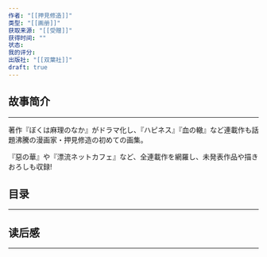 ```yaml
---
作者: "[[押見修造]]"
类型: "[[画册]]"
获取来源: "[[受赠]]"
获得时间: ""
状态: 
我的评分: 
出版社: "[[双葉社]]"
draft: true
---
```

## 故事简介
---
著作『ぼくは麻理のなか』がドラマ化し、『ハピネス』『血の轍』など連載作も話題沸騰の漫画家・押見修造の初めての画集。

『惡の華』や『漂流ネットカフェ』など、全連載作を網羅し、未発表作品や描きおろしも収録!
## 目录
---


## 读后感
---
